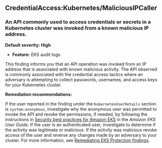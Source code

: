 

CredentialAccess:Kubernetes/MaliciousIPCaller
---------------------------------------------

### An API commonly used to access credentials or secrets in a Kubernetes cluster was invoked from a known malicious IP address.

**Default severity: High**

* **Feature:** EKS audit logs

This finding informs you that an API operation was invoked from an IP address that is associated with known malicious activity. The API observed is commonly associated with the credential access tactics where an adversary is attempting to collect passwords, usernames, and access keys for your Kubernetes cluster.

**Remediation recommendations:**

If the user reported in the finding under the `KubernetesUserDetails` section is `system:anonymous`, investigate why the anonymous user was permitted to invoke the API and revoke the permissions, if needed, by following the instructions in [Security best practices for Amazon EKS](https://docs.aws.amazon.com/eks/latest/userguide/security-best-practices.html) in the *Amazon EKS User Guide*. If the user is an authenticated user, investigate to determine if the activity was legitimate or malicious. If the activity was malicious revoke access of the user and reverse any changes made by an adversary to your cluster. For more information, see [Remediating EKS Protection findings](./guardduty-remediate-kubernetes.html).

